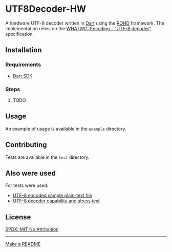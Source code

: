 # UTF8Decoder-HW

A hardware UTF-8 decoder written in [Dart](https://dart.dev/) using the [ROHD](https://github.com/intel/rohd) framework. The implementation relies on the [WHATWG: Encoding - "UTF-8 decoder"](https://encoding.spec.whatwg.org/#utf-8-decoder) specification.

## Installation

### Requirements

* [Dart SDK](https://dart.dev/get-dart)

### Steps

1. TODO

## Usage

An example of usage is available in the `example` directory.

## Contributing

Tests are available in the `test` directory.

## Also were used

For tests were used:

* [UTF-8 encoded sample plain-text file](https://www.cl.cam.ac.uk/~mgk25/ucs/examples/UTF-8-demo.txt)
* [UTF-8 decoder capability and stress test](https://www.cl.cam.ac.uk/~mgk25/ucs/examples/UTF-8-test.txt)

## License

[SPDX: MIT No Attribution](https://spdx.org/licenses/MIT-0.html)

---

[Make a README](https://www.makeareadme.com/)
